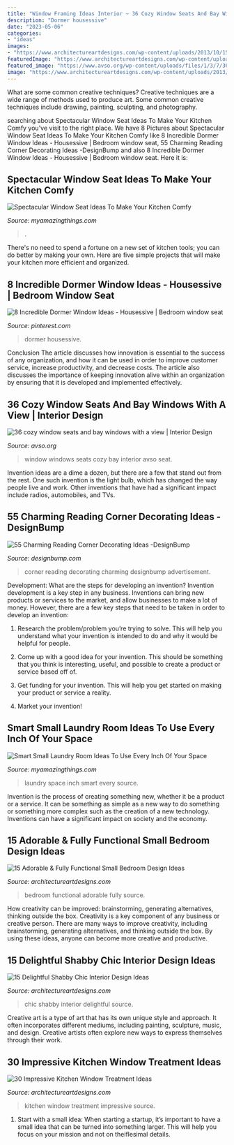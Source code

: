 ```yaml
---
title: "Window Framing Ideas Interior ~ 36 Cozy Window Seats And Bay Windows With A View"
description: "Dormer housessive"
date: "2023-05-06"
categories:
- "ideas"
images:
- "https://www.architectureartdesigns.com/wp-content/uploads/2013/10/1520.jpg"
featuredImage: "https://www.architectureartdesigns.com/wp-content/uploads/2015/02/1231.jpg"
featured_image: "https://www.avso.org/wp-content/uploads/files/1/3/7/36-cozy-window-seats-and-bay-windows-with-a-view-15-137.jpg"
image: "https://www.architectureartdesigns.com/wp-content/uploads/2013/10/1520.jpg"
---
```



What are some common creative techniques?
Creative techniques are a wide range of methods used to produce art. Some common creative techniques include drawing, painting, sculpting, and photography.

	

		
searching about Spectacular Window Seat Ideas To Make Your Kitchen Comfy you've visit to the right place. We have 8 Pictures about Spectacular Window Seat Ideas To Make Your Kitchen Comfy like 8 Incredible Dormer Window Ideas - Housessive | Bedroom window seat, 55 Charming Reading Corner Decorating Ideas -DesignBump and also 8 Incredible Dormer Window Ideas - Housessive | Bedroom window seat. Here it is:
		
    
## Spectacular Window Seat Ideas To Make Your Kitchen Comfy

<img loading=lazy src="https://myamazingthings.com/wp-content/uploads/2018/01/window-seating-2.jpg" onerror="this.onerror=null;this.src='https://tse2.mm.bing.net/th?id=OIP.5vc_2M_Us41ND0ew5BWG9gHaLH&amp;pid=15.1';" alt="Spectacular Window Seat Ideas To Make Your Kitchen Comfy">

_Source: myamazingthings.com_

>. 

	

There's no need to spend a fortune on a new set of kitchen tools; you can do better by making your own. Here are five simple projects that will make your kitchen more efficient and organized.

    
## 8 Incredible Dormer Window Ideas - Housessive | Bedroom Window Seat

<img loading=lazy src="https://i.pinimg.com/736x/cc/eb/6b/cceb6ba7095525c3bce909ea2b06ad44.jpg" onerror="this.onerror=null;this.src='https://tse3.mm.bing.net/th?id=OIP.7J0UJyEO7d52qk6w60IGWAHaLH&amp;pid=15.1';" alt="8 Incredible Dormer Window Ideas - Housessive | Bedroom window seat">

_Source: pinterest.com_

>dormer housessive. 

	

Conclusion
The article discusses how innovation is essential to the success of any organization, and how it can be used in order to improve customer service, increase productivity, and decrease costs. The article also discusses the importance of keeping innovation alive within an organization by ensuring that it is developed and implemented effectively.

    
## 36 Cozy Window Seats And Bay Windows With A View | Interior Design

<img loading=lazy src="https://www.avso.org/wp-content/uploads/files/1/3/7/36-cozy-window-seats-and-bay-windows-with-a-view-15-137.jpg" onerror="this.onerror=null;this.src='https://tse4.mm.bing.net/th?id=OIP.ZbyqabQOOO7PeNpt9UOUVwHaLG&amp;pid=15.1';" alt="36 cozy window seats and bay windows with a view | Interior Design">

_Source: avso.org_

>window windows seats cozy bay interior avso seat. 

	

Invention ideas are a dime a dozen, but there are a few that stand out from the rest. One such invention is the light bulb, which has changed the way people live and work. Other inventions that have had a significant impact include radios, automobiles, and TVs.

    
## 55 Charming Reading Corner Decorating Ideas -DesignBump

<img loading=lazy src="https://designbump.com/wp-content/uploads/2015/11/reading-corner-nook15.jpg" onerror="this.onerror=null;this.src='https://tse1.mm.bing.net/th?id=OIP.jMiaANAbVp8b259YGktSxAHaLG&amp;pid=15.1';" alt="55 Charming Reading Corner Decorating Ideas -DesignBump">

_Source: designbump.com_

>corner reading decorating charming designbump advertisement. 

	

Development: What are the steps for developing an invention?
Invention development is a key step in any business. Inventions can bring new products or services to the market, and allow businesses to make a lot of money. However, there are a few key steps that need to be taken in order to develop an invention:
1. Research the problem/problem you’re trying to solve. This will help you understand what your invention is intended to do and why it would be helpful for people.

2. Come up with a good idea for your invention. This should be something that you think is interesting, useful, and possible to create a product or service based off of.

3. Get funding for your invention. This will help you get started on making your product or service a reality.

4. Market your invention!

    
## Smart Small Laundry Room Ideas To Use Every Inch Of Your Space

<img loading=lazy src="http://myamazingthings.com/wp-content/uploads/2017/09/small-laundry-room-4.jpg" onerror="this.onerror=null;this.src='https://tse4.mm.bing.net/th?id=OIP.gOX-fQBoIYUD2QpC91B6PgHaJ4&amp;pid=15.1';" alt="Smart Small Laundry Room Ideas To Use Every Inch Of Your Space">

_Source: myamazingthings.com_

>laundry space inch smart every source. 

	

Invention is the process of creating something new, whether it be a product or a service. It can be something as simple as a new way to do something or something more complex such as the creation of a new technology. Inventions can have a significant impact on society and the economy.

    
## 15 Adorable &amp; Fully Functional Small Bedroom Design Ideas

<img loading=lazy src="https://www.architectureartdesigns.com/wp-content/uploads/2015/02/1231.jpg" onerror="this.onerror=null;this.src='https://tse2.mm.bing.net/th?id=OIP.kxWJPXlnqQJ6rkvbXDRtowHaLI&amp;pid=15.1';" alt="15 Adorable &amp; Fully Functional Small Bedroom Design Ideas">

_Source: architectureartdesigns.com_

>bedroom functional adorable fully source. 

	

How creativity can be improved: brainstorming, generating alternatives, thinking outside the box.
Creativity is a key component of any business or creative person. There are many ways to improve creativity, including brainstorming, generating alternatives, and thinking outside the box. By using these ideas, anyone can become more creative and productive.

    
## 15 Delightful Shabby Chic Interior Design Ideas

<img loading=lazy src="https://www.architectureartdesigns.com/wp-content/uploads/2015/01/567.jpg" onerror="this.onerror=null;this.src='https://tse1.mm.bing.net/th?id=OIP.JNZ6KzPiHj1yoAMmzV1R0QHaHa&amp;pid=15.1';" alt="15 Delightful Shabby Chic Interior Design Ideas">

_Source: architectureartdesigns.com_

>chic shabby interior delightful source. 

	

Creative art is a type of art that has its own unique style and approach. It often incorporates different mediums, including painting, sculpture, music, and design. Creative artists often explore new ways to express themselves through their work.

    
## 30 Impressive Kitchen Window Treatment Ideas

<img loading=lazy src="https://www.architectureartdesigns.com/wp-content/uploads/2013/10/1520.jpg" onerror="this.onerror=null;this.src='https://tse4.mm.bing.net/th?id=OIP.rDPZ-fKBOSO1Iby-DlsFlgAAAA&amp;pid=15.1';" alt="30 Impressive Kitchen Window Treatment Ideas">

_Source: architectureartdesigns.com_

>kitchen window treatment impressive source. 

	

1. Start with a small idea: When starting a startup, it’s important to have a small idea that can be turned into something larger. This will help you focus on your mission and not on theiflesimal details.

